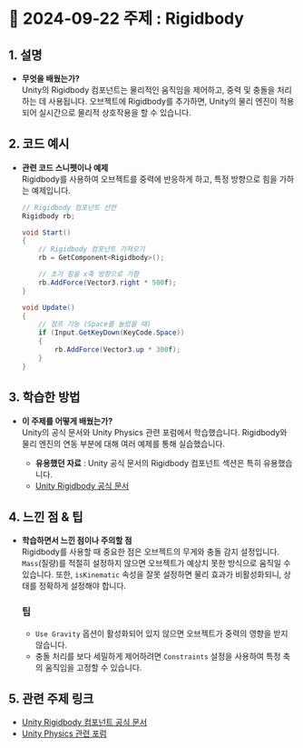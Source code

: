# 📅 2024-09-22 주제 : Rigidbody

## 1. 설명
- **무엇을 배웠는가?**  
  Unity의 Rigidbody 컴포넌트는 물리적인 움직임을 제어하고, 중력 및 충돌을 처리하는 데 사용됩니다. 오브젝트에 Rigidbody를 추가하면, Unity의 물리 엔진이 적용되어 실시간으로 물리적 상호작용을 할 수 있습니다.

## 2. 코드 예시
- **관련 코드 스니펫이나 예제**  
  Rigidbody를 사용하여 오브젝트를 중력에 반응하게 하고, 특정 방향으로 힘을 가하는 예제입니다.

  ```csharp
  // Rigidbody 컴포넌트 선언
  Rigidbody rb;

  void Start()
  {
      // Rigidbody 컴포넌트 가져오기
      rb = GetComponent<Rigidbody>();

      // 초기 힘을 x축 방향으로 가함
      rb.AddForce(Vector3.right * 500f);
  }

  void Update()
  {
      // 점프 기능 (Space를 눌렀을 때)
      if (Input.GetKeyDown(KeyCode.Space))
      {
          rb.AddForce(Vector3.up * 300f);
      }
  }

## 3. 학습한 방법
- **이 주제를 어떻게 배웠는가?**  
  Unity의 공식 문서와 Unity Physics 관련 포럼에서 학습했습니다. Rigidbody와 물리 엔진의 연동 부분에 대해 여러 예제를 통해 실습했습니다.

  - **유용했던 자료** : Unity 공식 문서의 Rigidbody 컴포넌트 섹션은 특히 유용했습니다.  
  - [Unity Rigidbody 공식 문서](https://docs.unity3d.com/ScriptReference/Rigidbody.html)

## 4. 느낀 점 & 팁
- **학습하면서 느낀 점이나 주의할 점**  
  Rigidbody를 사용할 때 중요한 점은 오브젝트의 무게와 충돌 감지 설정입니다. `Mass`(질량)를 적절히 설정하지 않으면 오브젝트가 예상치 못한 방식으로 움직일 수 있습니다. 또한, `isKinematic` 속성을 잘못 설정하면 물리 효과가 비활성화되니, 상태를 정확하게 설정해야 합니다.

  ### 팁
  - `Use Gravity` 옵션이 활성화되어 있지 않으면 오브젝트가 중력의 영향을 받지 않습니다.
  - 충돌 처리를 보다 세밀하게 제어하려면 `Constraints` 설정을 사용하여 특정 축의 움직임을 고정할 수 있습니다.

## 5. 관련 주제 링크
- [Unity Rigidbody 컴포넌트 공식 문서](https://docs.unity3d.com/ScriptReference/Rigidbody.html)
- [Unity Physics 관련 포럼](https://forum.unity.com/forums/physics.78/)